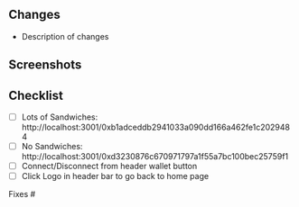 ## Changes

- Description of changes

## Screenshots

## Checklist

- [ ] Lots of Sandwiches: http://localhost:3001/0xb1adceddb2941033a090dd166a462fe1c2029484
- [ ] No Sandwiches: http://localhost:3001/0xd3230876c670971797a1f55a7bc100bec25759f1
- [ ] Connect/Disconnect from header wallet button
- [ ] Click Logo in header bar to go back to home page

Fixes #
